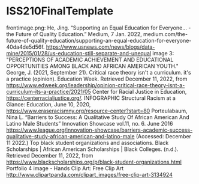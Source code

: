 # ISS210FinalTemplate
frontimage.png:  He, Jing. “Supporting an Equal Education for Everyone… - the Future of Quality Education.” Medium, 7 Jan. 2022, medium.com/the-future-of-quality-education/supporting-an-equal-education-for-everyone-40da4de5d56f.
https://www.usnews.com/news/blogs/data-mine/2015/01/28/us-education-still-separate-and-unequal 
image 3: "PERCEPTIONS OF ACADEMIC ACHIEVEMENT AND EDUCATIONAL OPPORTUNITIES AMONG BLACK AND AFRICAN AMERICAN YOUTH." George, J. (2021, September 21). Critical race theory isn't a curriculum. it's a practice (opinion). Education Week. Retrieved December 11, 2022, from https://www.edweek.org/leadership/opinion-critical-race-theory-isnt-a-curriculum-its-a-practice/2021/05 
Center for Racial Justice in Education, https://centerracialjustice.org/. 
INFOGRAPHIC Structural Racism at a Glance: Education, June 10, 2020, https://www.eraseracismny.org/resource-center?start=80
Porteulabaum, Nina L. “Barriers to Success: A Qualitative Study Of African American And Latino Male Students” Innovation Showcase vol.11, no. 6. June 2016 
https://www.league.org/innovation-showcase/barriers-academic-success-qualitative-study-african-american-and-latino-male (Accessed: December 11 2022.)
Top black student organizations and associations. Black Scholarships | African American Scholarships | Black Colleges. (n.d.). Retrieved December 11, 2022, from https://www.blackscholarships.org/p/black-student-organizations.html 
Portfolio 4 image - Hands Clip Art: Free Clip Art http://www.clipartpanda.com/clipart_images/free-clip-art-3134924
